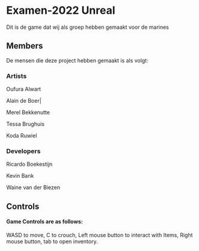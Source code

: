 #  Examen-2022 Unreal

Dit is de game dat wij als groep hebben gemaakt voor de marines

## Members
De mensen die deze project hebben gemaakt is als volgt:
### Artists
Oufura Alwart
             
Alain de Boer|

Merel Bekkenutte 

Tessa Brughuis 

Koda Ruwiel 
### Developers
Ricardo Boekestijn 

Kevin Bank 

Waine van der Biezen 
## Controls
#### Game Controls are as follows:
WASD to move, 
C to crouch, Left mouse button to interact with Items, Right mouse button, tab to open inventory.